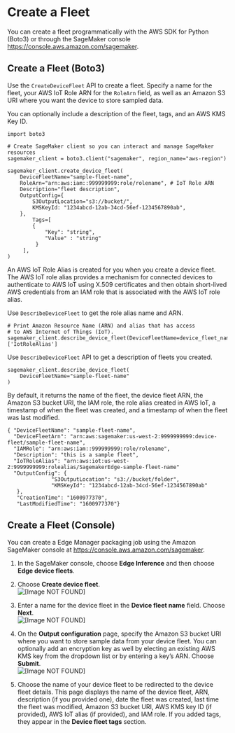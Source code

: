 # Create a Fleet<a name="edge-device-fleet-create"></a>

You can create a fleet programmatically with the AWS SDK for Python \(Boto3\) or through the SageMaker console [https://console\.aws\.amazon\.com/sagemaker](https://console.aws.amazon.com/sagemaker/)\.

## Create a Fleet \(Boto3\)<a name="edge-device-fleet-create-boto3"></a>

Use the `CreateDeviceFleet` API to create a fleet\. Specify a name for the fleet, your AWS IoT Role ARN for the `RoleArn` field, as well as an Amazon S3 URI where you want the device to store sampled data\.

You can optionally include a description of the fleet, tags, and an AWS KMS Key ID\.

```
import boto3

# Create SageMaker client so you can interact and manage SageMaker resources
sagemaker_client = boto3.client("sagemaker", region_name="aws-region")

sagemaker_client.create_device_fleet(
    DeviceFleetName="sample-fleet-name",
    RoleArn="arn:aws:iam::999999999:role/rolename", # IoT Role ARN
    Description="fleet description",
    OutputConfig={
        S3OutputLocation="s3://bucket/",
        KMSKeyId: "1234abcd-12ab-34cd-56ef-1234567890ab",
    },
        Tags=[
        {
            "Key": "string", 
            "Value" : "string"
         }
     ],
)
```

An AWS IoT Role Alias is created for you when you create a device fleet\. The AWS IoT role alias provides a mechanism for connected devices to authenticate to AWS IoT using X\.509 certificates and then obtain short\-lived AWS credentials from an IAM role that is associated with the AWS IoT role alias\.

Use `DescribeDeviceFleet` to get the role alias name and ARN\.

```
# Print Amazon Resource Name (ARN) and alias that has access 
# to AWS Internet of Things (IoT).
sagemaker_client.describe_device_fleet(DeviceFleetName=device_fleet_name)['IotRoleAlias']
```

Use `DescribeDeviceFleet` API to get a description of fleets you created\.

```
sagemaker_client.describe_device_fleet(
    DeviceFleetName="sample-fleet-name"
)
```

By default, it returns the name of the fleet, the device fleet ARN, the Amazon S3 bucket URI, the IAM role, the role alias created in AWS IoT, a timestamp of when the fleet was created, and a timestamp of when the fleet was last modified\.

```
{ "DeviceFleetName": "sample-fleet-name",
  "DeviceFleetArn": "arn:aws:sagemaker:us-west-2:9999999999:device-fleet/sample-fleet-name",
  "IAMRole": "arn:aws:iam::999999999:role/rolename",
  "Description": "this is a sample fleet",
  "IoTRoleAlias": "arn:aws:iot:us-west-2:9999999999:rolealias/SagemakerEdge-sample-fleet-name"
  "OutputConfig": {
              "S3OutputLocation": "s3://bucket/folder",
              "KMSKeyId": "1234abcd-12ab-34cd-56ef-1234567890ab"
   },
   "CreationTime": "1600977370",
   "LastModifiedTime": "1600977370"}
```

## Create a Fleet \(Console\)<a name="edge-device-fleet-create-console"></a>

You can create a Edge Manager packaging job using the Amazon SageMaker console at [https://console\.aws\.amazon\.com/sagemaker](https://console.aws.amazon.com/sagemaker/)\.

1. In the SageMaker console, choose **Edge Inference** and then choose **Edge device fleets**\.

1. Choose **Create device fleet**\.  
![\[Image NOT FOUND\]](http://docs.aws.amazon.com/sagemaker/latest/dg/images/smith/create-device-button-edited.png)

1. Enter a name for the device fleet in the **Device fleet name** field\. Choose **Next**\.  
![\[Image NOT FOUND\]](http://docs.aws.amazon.com/sagemaker/latest/dg/images/smith/create-device-fleet-filled.png)

1. On the **Output configuration** page, specify the Amazon S3 bucket URI where you want to store sample data from your device fleet\. You can optionally add an encryption key as well by electing an existing AWS KMS key from the dropdown list or by entering a key’s ARN\. Choose **Submit**\.  
![\[Image NOT FOUND\]](http://docs.aws.amazon.com/sagemaker/latest/dg/images/smith/create-device-fleet-output-filled.png)

1. Choose the name of your device fleet to be redirected to the device fleet details\. This page displays the name of the device fleet, ARN, description \(if you provided one\), date the fleet was created, last time the fleet was modified, Amazon S3 bucket URI, AWS KMS key ID \(if provided\), AWS IoT alias \(if provided\), and IAM role\. If you added tags, they appear in the **Device fleet tags** section\.
